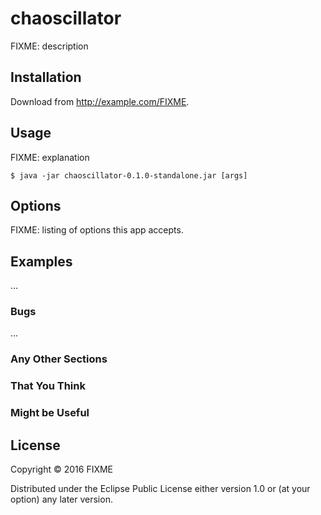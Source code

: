 # chaoscillator

FIXME: description

## Installation

Download from http://example.com/FIXME.

## Usage

FIXME: explanation

    $ java -jar chaoscillator-0.1.0-standalone.jar [args]

## Options

FIXME: listing of options this app accepts.

## Examples

...

### Bugs

...

### Any Other Sections
### That You Think
### Might be Useful

## License

Copyright © 2016 FIXME

Distributed under the Eclipse Public License either version 1.0 or (at
your option) any later version.
